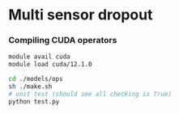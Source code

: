 # Multi sensor dropout

### Compiling CUDA operators
```bash
module avail cuda
module load cuda/12.1.0

cd ./models/ops
sh ./make.sh
# unit test (should see all checking is True)
python test.py
```
